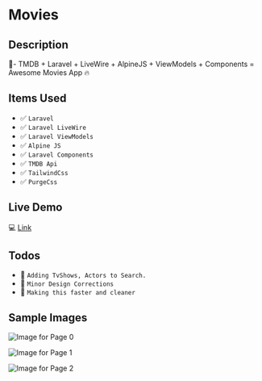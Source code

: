 # Movies
## Description
:rainbow:- TMDB + Laravel + LiveWire + AlpineJS + ViewModels + Components = Awesome Movies App :fire:

## Items Used
- :white_check_mark: ```Laravel```
- :white_check_mark: ```Laravel LiveWire```
- :white_check_mark: ```Laravel ViewModels```
- :white_check_mark: ```Alpine JS```
- :white_check_mark: ```Laravel Components```
- :white_check_mark: ```TMDB Api```
- :white_check_mark: ```TailwindCss```
- :white_check_mark: ```PurgeCss```

## Live Demo
:computer: [Link](https://moviweb.herokuapp.com/)

## Todos
- :black_square_button: ```Adding TvShows, Actors to Search.```
- :black_square_button: ```Minor Design Corrections```
- :black_square_button: ```Making this faster and cleaner```

## Sample Images
![Image for Page 0](https://raw.githubusercontent.com/moaj257/movie-app/master/public/images/page_0.png)

![Image for Page 1](https://raw.githubusercontent.com/moaj257/movie-app/master/public/images/page_1.png)

![Image for Page 2](https://raw.githubusercontent.com/moaj257/movie-app/master/public/images/page_2.png)
